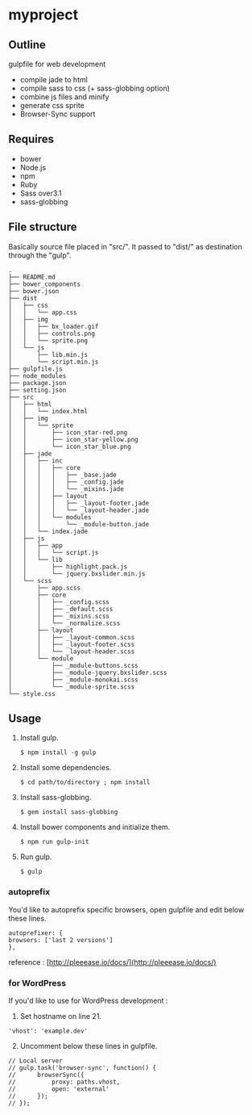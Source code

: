 myproject
============

## Outline

gulpfile for web development

* compile jade to html
* compile sass to css (+ sass-globbing option)
* combine js files and minify
* generate css sprite
* Browser-Sync support

## Requires

* bower
* Node.js
* npm
* Ruby
* Sass over3.1
* sass-globbing

## File structure
Basically source file placed in "src/". It passed to "dist/" as destination through the "gulp".
~~~~
.
├── README.md
├── bower_components
├── bower.json
├── dist
│   ├── css
│   │   └── app.css
│   ├── img
│   │   ├── bx_loader.gif
│   │   ├── controls.png
│   │   └── sprite.png
│   └── js
│       ├── lib.min.js
│       └── script.min.js
├── gulpfile.js
├── node_modules
├── package.json
├── setting.json
├── src
│   ├── html
│   │   └── index.html
│   ├── img
│   │   └── sprite
│   │       ├── icon_star-red.png
│   │       ├── icon_star-yellow.png
│   │       └── icon_star_blue.png
│   ├── jade
│   │   ├── inc
│   │   │   ├── core
│   │   │   │   ├── _base.jade
│   │   │   │   ├── _config.jade
│   │   │   │   └── _mixins.jade
│   │   │   ├── layout
│   │   │   │   ├── _layout-footer.jade
│   │   │   │   └── _layout-header.jade
│   │   │   └── modules
│   │   │       └── _module-button.jade
│   │   └── index.jade
│   ├── js
│   │   ├── app
│   │   │   └── script.js
│   │   └── lib
│   │       ├── highlight.pack.js
│   │       └── jquery.bxslider.min.js
│   └── scss
│       ├── app.scss
│       ├── core
│       │   ├── _config.scss
│       │   ├── _default.scss
│       │   ├── _mixins.scss
│       │   └── _normalize.scss
│       ├── layout
│       │   ├── _layout-common.scss
│       │   ├── _layout-footer.scss
│       │   └── _layout-header.scss
│       └── module
│           ├── _module-buttons.scss
│           ├── _module-jquery.bxslider.scss
│           ├── _module-monokai.scss
│           └── _module-sprite.scss
└── style.css
~~~~

## Usage

1.  Install gulp.

		$ npm install -g gulp

2.  Install some dependencies.

		$ cd path/to/directory ; npm install
	
3.  Install sass-globbing.

		$ gem install sass-globbing

4.  Install bower components and initialize them.

		$ npm run gulp-init

5.  Run gulp.

		$ gulp

### autoprefix

You'd like to autoprefix specific browsers, open gulpfile and edit below these lines.

>
	autoprefixer: {
  	browsers: ['last 2 versions']
	},


reference : [http://pleeease.io/docs/](http://pleeease.io/docs/)


### for WordPress

If you'd like to use for WordPress development :

1. Set hostname on line 21.

>
	'vhost': 'example.dev'

2. Uncomment below these lines in gulpfile.

>
	// Local server
	// gulp.task('browser-sync', function() {
	// 		browserSync({
	// 			proxy: paths.vhost,
	// 			open: 'external'
	// 		});
	// });
